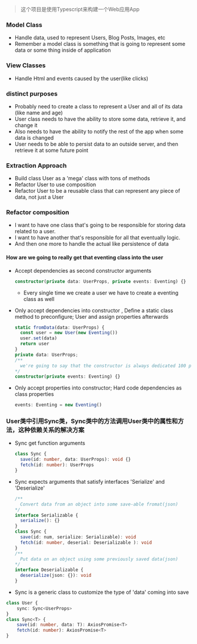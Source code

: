 > 这个项目是使用Typescript来构建一个Web应用App

### Model Class

* Handle data, used to represent Users, Blog Posts, Images, etc
* Remember a model class is something that is going to represent some data or some thing inside of application

### View Classes

* Handle Html and events caused by the user(like clicks)

### distinct purposes

* Probably need to create a class to represent a User and all of its data (like name and age)
* User class needs to have the ability to store some data, retrieve it, and change it
* Also needs to have the ability to notify the rest of the app when some data is changed
* User needs to be able to persist data to an outside server, and then retrieve it at some future point

### Extraction Approach

* Build class User as a 'mega' class with tons of methods
* Refactor User to use composition
* Refactor User to be a reusable class that can represent any piece of data, not just a User

### Refactor composition

* I want to have one class that's going to be responsible for storing data related to a user.
* I want to have another that's responsible for all that eventually logic.
* And then one more to handle the actual like persistence of data

#### How are we going to really get that eventing class into the user

* Accept dependencies as second constructor arguments

  ```typescript
  constructor(private data: UserProps, private events: Eventing) {}
  ```

  - Every single time we create a user we have to create a eventing class as well
* Only accept dependencies into constructor , Define a static class method to preconfigure; User and assign properties afterwards

  ```typescript
  static fromData(data: UserProps) {
  	const user = new User(new Eventing())
  	user.set(data)
  	return user
  }
  private data: UserProps;
  /**
  	we're going to say that the constructor is always dedicated 100 percent to receiving configuration or kind of like sub modules or the class
  */
  constructor(private events: Eventing) {}
  ```
* Only accept properties into constructor; Hard code dependencies as class properties

  ```typescript
  events: Eventing = new Eventing()
  ```

### User类中引用Sync类，Sync类中的方法调用User类中的属性和方法，这种依赖关系的解决方案

* Sync get function arguments
  ```typescript
  class Sync {
  	save(id: number, data: UserProps): void {}
  	fetch(id: number): UserProps
  }

  ```
* Sync expects arguments that satisfy interfaces 'Serialize' and 'Deserialize'
  ```typescript
  /**
  	Convert data from an object into some save-able fromat(json)
  */
  interface Serializable {
  	serialize(): {}
  }
  class Sync {
  	save(id: num, serialize: Serializable): void
  	fetch(id: number, deserial: Deserializable ): void
  }
  /**
  	Put data on an object using some previously saved data(json)
  */
  interface Deserializable {
  	deserialize(json: {}): void
  }
  ```
* Sync is a generic class to customize the type of 'data' coming into save

```typescript
class User {
	sync: Sync<UserProps>
}
class Sync<T> {
	save(id: number, data: T): AxiosPromise<T>
	fetch(id: number): AxiosPromise<T>
}
```
